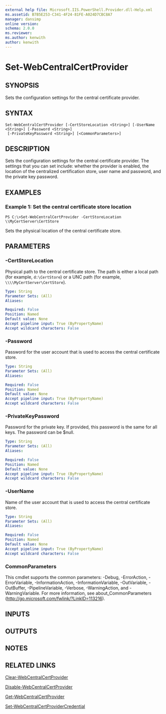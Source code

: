 ```yaml
---
external help file: Microsoft.IIS.PowerShell.Provider.dll-Help.xml
ms.assetid: B7B5E253-C341-4F24-81FE-A024D7CBC8A7
manager: dansimp
online version: 
schema: 2.0.0
ms.reviewer:
ms.author: kenwith
author: kenwith
---
```


# Set-WebCentralCertProvider

## SYNOPSIS
Sets the configuration settings for the central certificate provider.

## SYNTAX

```
Set-WebCentralCertProvider [-CertStoreLocation <String>] [-UserName <String>] [-Password <String>]
 [-PrivateKeyPassword <String>] [<CommonParameters>]
```

## DESCRIPTION
Sets the configuration settings for the central certificate provider.
The settings that you can set include: whether the provider is enabled, the location of the centralized certification store, user name and password, and the private key password.

## EXAMPLES

### Example 1: Set the central certificate store location
```
PS C:\>Set-WebCentralCertProvider -CertStoreLocation \\MyCertServer\CertStore
```

Sets the physical location of the central certificate store.

## PARAMETERS

### -CertStoreLocation
Physical path to the central certificate store.
The path is either a local path (for example, `d:\CertStore`) or a UNC path (for example, `\\\\MyCertServer\CertStore`).

```yaml
Type: String
Parameter Sets: (All)
Aliases: 

Required: False
Position: Named
Default value: None
Accept pipeline input: True (ByPropertyName)
Accept wildcard characters: False
```

### -Password
Password for the user account that is used to access the central certificate store.

```yaml
Type: String
Parameter Sets: (All)
Aliases: 

Required: False
Position: Named
Default value: None
Accept pipeline input: True (ByPropertyName)
Accept wildcard characters: False
```

### -PrivateKeyPassword
Password for the private key.
If provided, this password is the same for all keys.
The password can be $null.

```yaml
Type: String
Parameter Sets: (All)
Aliases: 

Required: False
Position: Named
Default value: None
Accept pipeline input: True (ByPropertyName)
Accept wildcard characters: False
```

### -UserName
Name of the user account that is used to access the central certificate store.

```yaml
Type: String
Parameter Sets: (All)
Aliases: 

Required: False
Position: Named
Default value: None
Accept pipeline input: True (ByPropertyName)
Accept wildcard characters: False
```

### CommonParameters
This cmdlet supports the common parameters: -Debug, -ErrorAction, -ErrorVariable, -InformationAction, -InformationVariable, -OutVariable, -OutBuffer, -PipelineVariable, -Verbose, -WarningAction, and -WarningVariable. For more information, see about_CommonParameters (http://go.microsoft.com/fwlink/?LinkID=113216).

## INPUTS

## OUTPUTS

## NOTES

## RELATED LINKS

[Clear-WebCentralCertProvider](./Clear-WebCentralCertProvider.md)

[Disable-WebCentralCertProvider](./Disable-WebCentralCertProvider.md)

[Get-WebCentralCertProvider](./Get-WebCentralCertProvider.md)

[Set-WebCentralCertProviderCredential](./Set-WebCentralCertProviderCredential.md)
